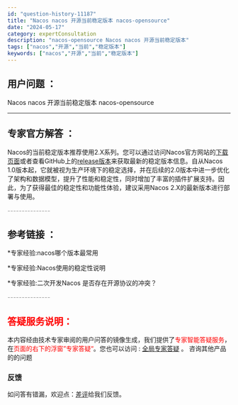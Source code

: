 ```yaml
---
id: "question-history-11187"
title: "Nacos nacos 开源当前稳定版本 nacos-opensource"
date: "2024-05-17"
category: expertConsultation
description: "nacos-opensource Nacos nacos 开源当前稳定版本"
tags: ["nacos","开源","当前","稳定版本"]
keywords: ["nacos","开源","当前","稳定版本"]
---
```


## 用户问题 ： 
 Nacos nacos 开源当前稳定版本 nacos-opensource 

---------------
## 专家官方解答 ：

Nacos的当前稳定版本推荐使用2.X系列。您可以通过访问Nacos官方网站的[下载页面](https://nacos.io/download/nacos-server/)或者查看GitHub上的[release版本](https://github.com/alibaba/nacos/releases)来获取最新的稳定版本信息。自从Nacos 1.0版本起，它就被视为生产环境下的稳定选择，并在后续的2.0版本中进一步优化了架构和数据模型，提升了性能和稳定性，同时增加了丰富的插件扩展支持。因此，为了获得最佳的稳定性和功能性体验，建议采用Nacos 2.X的最新版本进行部署与使用。


<font color="#949494">---------------</font> 


## 参考链接 ：

*专家经验:nacos哪个版本最常用 
 
 *专家经验:Nacos使用的稳定性说明 
 
 *专家经验:二次开发Nacos 是否存在开源协议的冲突？ 


 <font color="#949494">---------------</font> 
 


## <font color="#FF0000">答疑服务说明：</font> 

本内容经由技术专家审阅的用户问答的镜像生成，我们提供了<font color="#FF0000">专家智能答疑服务</font>，在<font color="#FF0000">页面的右下的浮窗”专家答疑“</font>。您也可以访问 : [全局专家答疑](https://opensource.alibaba.com/chatBot) 。 咨询其他产品的的问题

### 反馈
如问答有错漏，欢迎点：[差评](https://ai.nacos.io/user/feedbackByEnhancerGradePOJOID?enhancerGradePOJOId=13726)给我们反馈。
